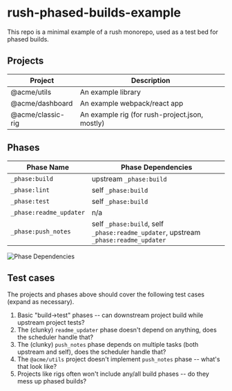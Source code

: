 # rush-phased-builds-example

This repo is a minimal example of a rush monorepo, used as a test bed for phased builds.

## Projects

Project           | Description
----------------  | -----------
@acme/utils       | An example library
@acme/dashboard   | An example webpack/react app
@acme/classic-rig | An example rig (for rush-project.json, mostly)

## Phases

Phase Name              | Phase Dependencies
----------------------- | ------------------
`_phase:build`          | upstream `_phase:build`
`_phase:lint`           | self `_phase:build`
`_phase:test`           | self `_phase:build`
`_phase:readme_updater` | n/a
`_phase:push_notes`     | self `_phase:build`, self `_phase:readme_updater`, upstream `_phase:readme_updater`

![Phase Dependencies](http://www.plantuml.com/plantuml/proxy?cache=no&src=https://raw.githubusercontent.com/elliot-nelson/rush-phased-builds-example/main/phases.uml)

## Test cases

The projects and phases above should cover the following test cases (expand as necessary).

1. Basic "build->test" phases -- can downstream project build while upstream project tests?
2. The (clunky) `readme_updater` phase doesn't depend on anything, does the scheduler handle that?
3. The (clunky) `push_notes` phase depends on multiple tasks (both upstream and self), does the scheduler handle that?
4. The `@acme/utils` project doesn't implement `push_notes` phase -- what's that look like?
5. Projects like rigs often won't include any/all build phases -- do they mess up phased builds?
